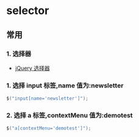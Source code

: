# selector

## 常用

### 1. 选择器

- [jQuery 选择器](http://caibaojian.com/jquery/selectors-ref.html)

### 1. 选择 input 标签,name 值为:newsletter

```c#
$("input[name='newsletter']");
```

### 2. 选择 a 标签,contextMenu 值为:demotest

```c#
$("a[contextMenu='demotest']");
```
